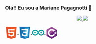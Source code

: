 ### Olá!! Eu sou a Mariane Pagagnotti 👋

<div align="center">
  <a href="https://github.com/marianepagagnotti">
  <img height="180em" src="https://github-readme-stats.vercel.app/api?username=marianepagagnotti&show_icons=true&theme=cobalt&include_all_commits=true&count_private=true"/>
  <img height="180em" src="https://github-readme-stats.vercel.app/api/top-langs/?username=marianepagagnotti&layout=compact&langs_count=7&theme=cobalt"/>
</div>
  
  <div style="display: inline_block"><br>
    <img align="center" height="40" width="40" src="https://raw.githubusercontent.com/devicons/devicon/master/icons/html5/html5-original.svg">
    <img align="center" height="40" width="40" src="https://raw.githubusercontent.com/devicons/devicon/master/icons/css3/css3-original.svg"> 
    <img align="center" height="40" width="40" src="https://github.com/devicons/devicon/blob/master/icons/arduino/arduino-original.svg">
    <img align="center" height="40" width="40" src="https://raw.githubusercontent.com/devicons/devicon/master/icons/csharp/csharp-original.svg">
  </div>
  
  ##
  
  
  
  
  

